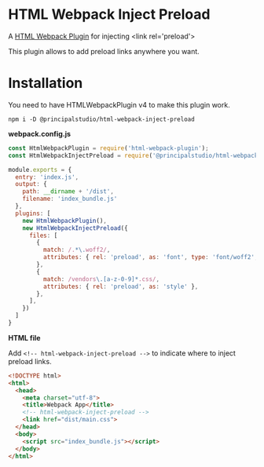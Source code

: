 # HTML Webpack Inject Preload
A [HTML Webpack Plugin](https://github.com/jantimon/html-webpack-plugin) for injecting &lt;link rel='preload'>

This plugin allows to add preload links anywhere you want.

# Installation

You need to have HTMLWebpackPlugin v4 to make this plugin work.

```
npm i -D @principalstudio/html-webpack-inject-preload
```

**webpack.config.js**

```js
const HtmlWebpackPlugin = require('html-webpack-plugin');
const HtmlWebpackInjectPreload = require('@principalstudio/html-webpack-inject-preload');

module.exports = {
  entry: 'index.js',
  output: {
    path: __dirname + '/dist',
    filename: 'index_bundle.js'
  },
  plugins: [
    new HtmlWebpackPlugin(),
    new HtmlWebpackInjectPreload({
      files: [
        {
          match: /.*\.woff2/,
          attributes: { rel: 'preload', as: 'font', type: 'font/woff2', crossorigin: true },
        },
        {
          match: /vendors\.[a-z-0-9]*.css/,
          attributes: { rel: 'preload', as: 'style' },
        },
      ],
    })
  ]
}
```


**HTML file**

Add `<!-- html-webpack-inject-preload -->` to indicate where to inject preload links.

```html
<!DOCTYPE html>
<html>
  <head>
    <meta charset="utf-8">
    <title>Webpack App</title>
    <!-- html-webpack-inject-preload -->
    <link href="dist/main.css">
  </head>
  <body>
    <script src="index_bundle.js"></script>
  </body>
</html>
```